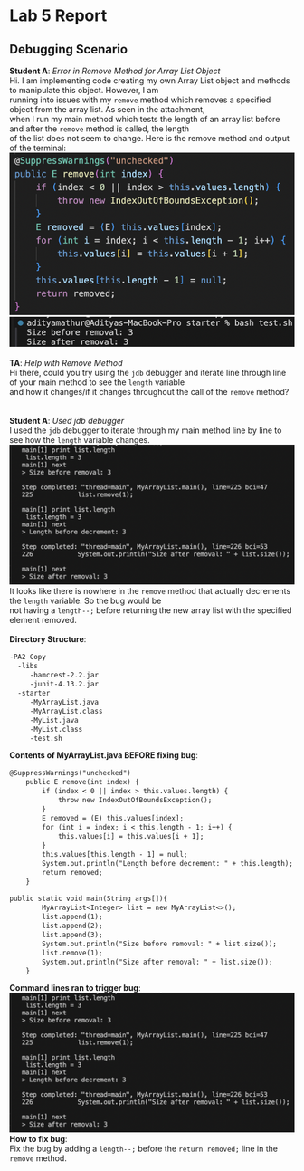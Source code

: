 # Lab 5 Report
## Debugging Scenario
**Student A**: *Error in Remove Method for Array List Object* \
Hi. I am implementing code creating my own Array List object and methods to manipulate this object. However, I am \
running into issues with my `remove` method which removes a specified object from the array list. As seen in the attachment, \
when I run my main method which tests the length of an array list before and after the `remove` method is called, the length \
of the list does not seem to change. Here is the remove method and output of the terminal: \
![Image](student-bug.png)
![Image](student-bug2.png)
 \
 \
**TA**: *Help with Remove Method* \
Hi there, could you try using the `jdb` debugger and iterate line through line of your main method to see the `length` variable \
and how it changes/if it changes throughout the call of the `remove` method? \
 \
 \
**Student A**: *Used jdb debugger* \
I used the `jdb` debugger to iterate through my main method line by line to see how the `length` variable changes. 
![Image](jdb-output.png)
It looks like there is nowhere in the `remove` method that actually decrements the `length` variable. So the bug would be \
not having a `length--;` before returning the new array list with the specified element removed.
 \
 \
**Directory Structure**:
```
-PA2 Copy 
  -libs
     -hamcrest-2.2.jar
     -junit-4.13.2.jar
  -starter 
     -MyArrayList.java 
     -MyArrayList.class 
     -MyList.java 
     -MyList.class
     -test.sh
```
**Contents of MyArrayList.java BEFORE fixing bug**:
```
@SuppressWarnings("unchecked")
    public E remove(int index) {
        if (index < 0 || index > this.values.length) {
            throw new IndexOutOfBoundsException();
        }
        E removed = (E) this.values[index];
        for (int i = index; i < this.length - 1; i++) {
            this.values[i] = this.values[i + 1];
        }
        this.values[this.length - 1] = null;
        System.out.println("Length before decrement: " + this.length);
        return removed;
    }
```
```
public static void main(String args[]){
        MyArrayList<Integer> list = new MyArrayList<>();
        list.append(1);
        list.append(2);
        list.append(3);
        System.out.println("Size before removal: " + list.size());
        list.remove(1);
        System.out.println("Size after removal: " + list.size());
    }
```
**Command lines ran to trigger bug**: \
![Image](jdb-output.png) \
**How to fix bug**: \
Fix the bug by adding a `length--;` before the `return removed;` line in the `remove` method. 
